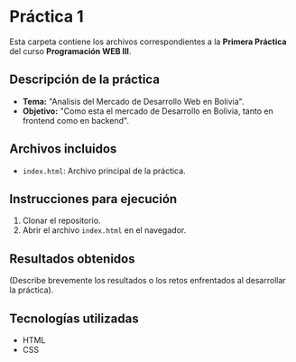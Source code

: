 # Práctica 1
Esta carpeta contiene los archivos correspondientes a la **Primera Práctica** del curso **Programación WEB III**.

## Descripción de la práctica
- **Tema:** "Analisis del Mercado de Desarrollo Web en Bolivia".
- **Objetivo:** "Como esta el mercado de Desarrollo en Bolivia, tanto en frontend como en backend".

## Archivos incluidos
- `index.html`: Archivo principal de la práctica.

## Instrucciones para ejecución
1. Clonar el repositorio.
2. Abrir el archivo `index.html` en el navegador.

## Resultados obtenidos
(Describe brevemente los resultados o los retos enfrentados al desarrollar la práctica).

## Tecnologías utilizadas
- HTML
- CSS